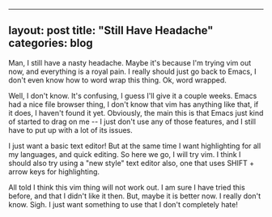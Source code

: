 ---
layout: post
title: "Still Have Headache"
categories: blog
----

Man, I still have a nasty headache.  Maybe it's because I'm trying vim out now,
and everything is a royal pain.  I really should just go back to Emacs, I don't
even know how to word wrap this thing.  Ok, word wrapped.  

Well, I don't know.  It's confusing, I guess I'll give it a couple weeks.  Emacs
had a nice file browser thing, I don't know that vim has anything like that, if
it does, I haven't found it yet.  Obviously, the main this is that Emacs just
kind of started to drag on me -- I just don't use any of those features, and I
still have to put up with a lot of its issues.  

I just want a basic text editor!  But at the same time I want highlighting for
all my languages, and quick editing.  So here we go, I will try vim.  I think I
should also try using a "new style" text editor also, one that uses SHIFT +
arrow keys for highlighting.  

All told I think this vim thing will not work out.  I am sure I have tried this
before, and that I didn't like it then.  But, maybe it is better now.  I really
don't know.  Sigh.  I just want something to use that I don't completely hate!

